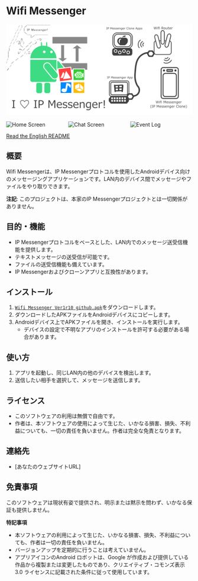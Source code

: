 # Wifi Messenger

![フィーチャーグラフィック](設計/for-store/図-フィーチャーグラフィック.png)

<div style="display: flex;">
  <img src="設計/for-store/device-2020-06-05-171018.png" alt="Home Screen" style="margin-right: 20px; width: 300px;">
  <img src="設計/for-store/device-2020-06-05-171537.png" alt="Chat Screen" style="margin-right: 20px; width: 300px;">
  <img src="設計/for-store/device-2020-06-05-171811.png" alt="Event Log" style="margin-right: 20px; width: 300px;">
</div>

[Read the English README](README.md)

## 概要

Wifi Messengerは、IP Messengerプロトコルを使用したAndroidデバイス向けのメッセージングアプリケーションです。LAN内のデバイス間でメッセージやファイルをやり取りできます。

**注記**: このプロジェクトは、本家のIP Messengerプロジェクトとは一切関係がありません。

## 目的・機能

-   IP Messengerプロトコルをベースとした、LAN内でのメッセージ送受信機能を提供します。
-   テキストメッセージの送受信が可能です。
-   ファイルの送受信機能も備えています。
-   IP Messengerおよびクローンアプリと互換性があります。

## インストール

1. [`Wifi Messenger Ver1r10 github.apk`](Wifi%20Messenger%20Ver1r10%20github.apk)をダウンロードします。
2.  ダウンロードしたAPKファイルをAndroidデバイスにコピーします。
3.  Androidデバイス上でAPKファイルを開き、インストールを実行します。
    -   デバイスの設定で不明なアプリのインストールを許可する必要がある場合があります。

## 使い方

1.  アプリを起動し、同じLAN内の他のデバイスを検出します。
2.  送信したい相手を選択して、メッセージを送信します。

## ライセンス

-   このソフトウェアの利用は無償で自由です。
-   作者は、本ソフトウェアの使用によって生じた、いかなる損害、損失、不利益についても、一切の責任を負いません。作者は完全な免責となります。

## 連絡先

-   [あなたのウェブサイトURL]

## 免責事項

このソフトウェアは現状有姿で提供され、明示または黙示を問わず、いかなる保証も提供しません。

**特記事項**

*   本ソフトウェアの利用によって生じた、いかなる損害、損失、不利益についても、作者は一切の責任を負いません。
*   バージョンアップを定期的に行うことは考えていません。
*   アプリアイコンのAndroid ロボットは、Google が作成および提供している作品から複製または変更したものであり、クリエイティブ・コモンズ表示 3.0 ライセンスに記載された条件に従って使用しています。
